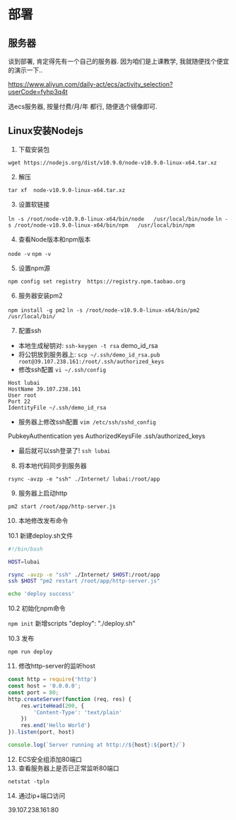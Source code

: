 # 部署

## 服务器

谈到部署, 肯定得先有一个自己的服务器. 因为咱们是上课教学, 我就随便找个便宜的演示一下..

https://www.aliyun.com/daily-act/ecs/activity_selection?userCode=fyhp3q4t

选ecs服务器, 按量付费/月/年 都行, 随便选个镜像即可.

## Linux安装Nodejs

1. 下载安装包 

`wget https://nodejs.org/dist/v10.9.0/node-v10.9.0-linux-x64.tar.xz `

2. 解压

`tar xf  node-v10.9.0-linux-x64.tar.xz `

3. 设置软链接

`ln -s /root/node-v10.9.0-linux-x64/bin/node   /usr/local/bin/node`
`ln -s /root/node-v10.9.0-linux-x64/bin/npm   /usr/local/bin/npm`

4. 查看Node版本和npm版本

`node -v`
`npm -v`

5. 设置npm源

`npm config set registry  https://registry.npm.taobao.org`

6. 服务器安装pm2

`npm install -g pm2`
`ln -s /root/node-v10.9.0-linux-x64/bin/pm2 /usr/local/bin/`

7. 配置ssh

* 本地生成秘钥对: `ssh-keygen -t rsa`  demo_id_rsa
* 将公钥放到服务器上: `scp ~/.ssh/demo_id_rsa.pub root@39.107.238.161:/root/.ssh/authorized_keys`
* 修改ssh配置 `vi ~/.ssh/config`

```
Host lubai
HostName 39.107.238.161
User root
Port 22
IdentityFile ~/.ssh/demo_id_rsa
```

* 服务器上修改ssh配置 `vim /etc/ssh/sshd_config`

PubkeyAuthentication yes 
AuthorizedKeysFile .ssh/authorized_keys

* 最后就可以ssh登录了! `ssh lubai`

8. 将本地代码同步到服务器

`rsync -avzp -e "ssh" ./Internet/ lubai:/root/app`

9. 服务器上启动http

`pm2 start /root/app/http-server.js`

10. 本地修改发布命令

10.1 新建deploy.sh文件

```sh
#!/bin/bash

HOST=lubai

rsync -avzp -e "ssh" ./Internet/ $HOST:/root/app
ssh $HOST "pm2 restart /root/app/http-server.js"

echo 'deploy success'
```

10.2 初始化npm命令

`npm init`
新增scripts "deploy": "./deploy.sh"

10.3 发布

`npm run deploy`

11. 修改http-server的监听host

```js
const http = require('http')
const host = '0.0.0.0';
const port = 80;
http.createServer(function (req, res) {
    res.writeHead(200, {
        'Content-Type': 'text/plain'
    })
    res.end('Hello World')
}).listen(port, host)

console.log(`Server running at http://${host}:${port}/`)
```

12. ECS安全组添加80端口
13. 查看服务器上是否已正常监听80端口  

`netstat -tpln`

14. 通过ip+端口访问

39.107.238.161:80